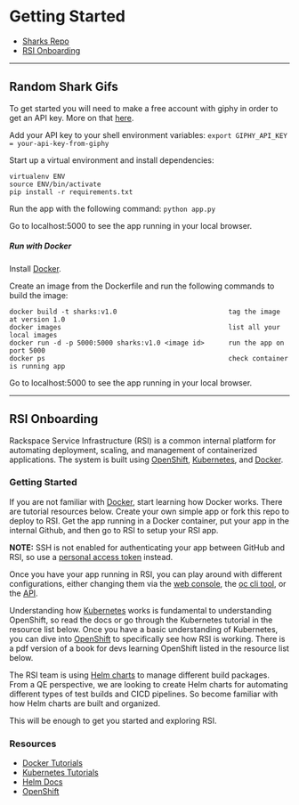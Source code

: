 # Getting Started
- [Sharks Repo](#random-shark-gifs)
- [RSI Onboarding](#rsi-onboarding)

***

## Random Shark Gifs
To get started you will need to make a free account with giphy in order to get an API key. More on that [here](https://developers.giphy.com/docs/).

Add your API key to your shell environment variables: 
`export GIPHY_API_KEY = your-api-key-from-giphy`

Start up a virtual environment and install dependencies:
```
virtualenv ENV
source ENV/bin/activate
pip install -r requirements.txt
```

Run the app with the following command:
`python app.py`

Go to localhost:5000 to see the app running in your local browser.

##### Run with Docker
Install [Docker](https://docs.docker.com/engine/installation/).

Create an image from the Dockerfile and run the following commands to build the image:
```
docker build -t sharks:v1.0                            tag the image at version 1.0
docker images                                          list all your local images
docker run -d -p 5000:5000 sharks:v1.0 <image id>      run the app on port 5000
docker ps                                              check container is running app
```

Go to localhost:5000 to see the app running in your local browser.

***

## RSI Onboarding
Rackspace Service Infrastructure (RSI) is a common internal platform for automating deployment, scaling, and management of containerized applications. The system is built using [OpenShift](https://docs.openshift.org/latest/welcome/index.html), [Kubernetes](https://kubernetes.io/docs/home/), and [Docker](https://docs.docker.com/).

### Getting Started
If you are not familiar with [Docker](https://docs.docker.com/), start learning how Docker works. There are tutorial resources below. Create your own simple app or fork this repo to deploy to RSI. Get the app running in a Docker container, put your app in the internal Github, and then go to RSI to setup your RSI app.

**NOTE:** SSH is not enabled for authenticating your app between GitHub and RSI, so use a [personal access token](https://github.com/blog/1509-personal-api-tokens) instead.

Once you have your app running in RSI, you can play around with different configurations, either changing them via the [web console](https://docs.openshift.org/latest/getting_started/developers_console.html#getting-started-developers-console), the [oc cli tool](https://docs.openshift.org/latest/getting_started/developers_cli.html), or the [API](https://docs.openshift.org/latest/rest_api/index.html).

Understanding how [Kubernetes](https://github.com/kubernetes) works is fundamental to understanding OpenShift, so read the docs or go through the Kubernetes tutorial in the resource list below. Once you have a basic understanding of Kubernetes, you can dive into [OpenShift](https://docs.openshift.org/latest/getting_started/index.html) to specifically see how RSI is working. There is a pdf version of a book for devs learning OpenShift listed in the resource list below.

The RSI team is using [Helm charts](https://docs.helm.sh/developing_charts/) to manage different build packages. From a QE perspective, we are looking to create Helm charts for automating different types of test builds and CICD pipelines. So become familiar with how Helm charts are built and organized.

This will be enough to get you started and exploring RSI.

### Resources
- [Docker Tutorials](https://www.youtube.com/playlist?list=PLkA60AVN3hh_6cAz8TUGtkYbJSL2bdZ4h)
- [Kubernetes Tutorials](https://kubernetes.io/docs/tutorials/kubernetes-basics/)
- [Helm Docs](https://docs.helm.sh/using_helm/#quickstart-guide)
- [OpenShift](https://docs.openshift.org/latest/getting_started/index.html)
